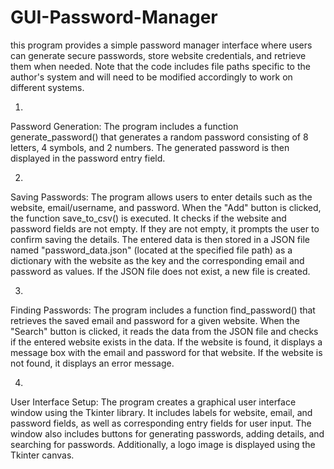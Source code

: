 # GUI-Password-Manager
 this program provides a simple password manager interface where users can generate secure passwords, store website credentials, and retrieve them when needed. Note that the code includes file paths specific to the author's system and will need to be modified accordingly to work on different systems.

1)
Password Generation: The program includes a function generate_password() that generates a random password consisting of 8 letters, 4 symbols, and 2 numbers. The generated password is then displayed in the password entry field.

2)
Saving Passwords: The program allows users to enter details such as the website, email/username, and password. When the "Add" button is clicked, the function save_to_csv() is executed. It checks if the website and password fields are not empty. If they are not empty, it prompts the user to confirm saving the details. The entered data is then stored in a JSON file named "password_data.json" (located at the specified file path) as a dictionary with the website as the key and the corresponding email and password as values. If the JSON file does not exist, a new file is created.

3)
Finding Passwords: The program includes a function find_password() that retrieves the saved email and password for a given website. When the "Search" button is clicked, it reads the data from the JSON file and checks if the entered website exists in the data. If the website is found, it displays a message box with the email and password for that website. If the website is not found, it displays an error message.

4)
User Interface Setup: The program creates a graphical user interface window using the Tkinter library. It includes labels for website, email, and password fields, as well as corresponding entry fields for user input. The window also includes buttons for generating passwords, adding details, and searching for passwords. Additionally, a logo image is displayed using the Tkinter canvas.
